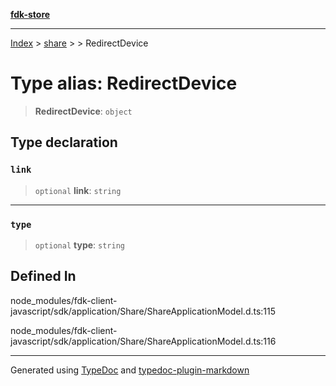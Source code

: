 [**fdk-store**](../../../README.md)
***

[Index](../../../API.md) > [share](../../README.md) > [<internal>](../README.md) > RedirectDevice

# Type alias: RedirectDevice

> **RedirectDevice**: `object`

## Type declaration

### `link`

> `optional` **link**: `string`

***

### `type`

> `optional` **type**: `string`

## Defined In

node\_modules/fdk-client-javascript/sdk/application/Share/ShareApplicationModel.d.ts:115

node\_modules/fdk-client-javascript/sdk/application/Share/ShareApplicationModel.d.ts:116

***
Generated using [TypeDoc](https://typedoc.org/) and [typedoc-plugin-markdown](https://www.npmjs.com/package/typedoc-plugin-markdown)
